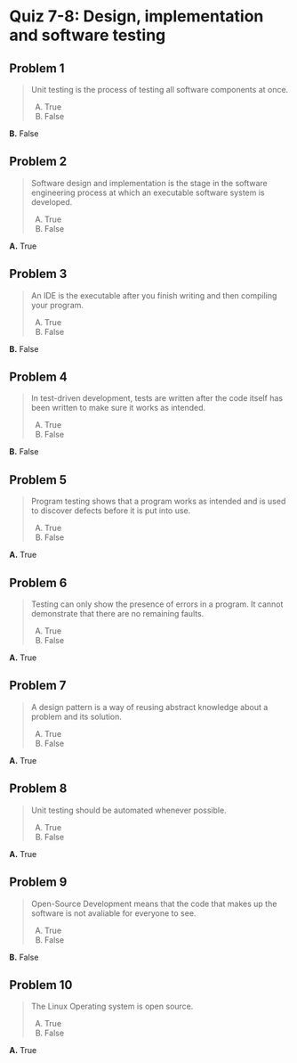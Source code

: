 <style type="text/css">ol { list-style-type: upper-alpha; }</style>

# Quiz 7-8: Design, implementation and software testing

## Problem 1

> Unit testing is the process of testing all software components at once.
>
> 1. True
> 2. False

**B.** False

## Problem 2

> Software design and implementation is the stage in the software engineering
  process at which an executable software system is developed.
>
> 1. True
> 2. False

**A.** True

## Problem 3

> An IDE is the executable after you finish writing and then compiling your
  program.
>
> 1. True
> 2. False

**B.** False

## Problem 4

> In test-driven development, tests are written after the code itself has been
  written to make sure it works as intended.
>
> 1. True
> 2. False

**B.** False

## Problem 5

> Program testing shows that a program works as intended and is used to discover
  defects before it is put into use.
>
> 1. True
> 2. False

**A.** True

## Problem 6

> Testing can only show the presence of errors in a program. It cannot
  demonstrate that there are no remaining faults.
>
> 1. True
> 2. False

**A.** True

## Problem 7

> A design pattern is a way of reusing abstract knowledge about a problem and
  its solution.
>
> 1. True
> 2. False

**A.** True

## Problem 8

> Unit testing should be automated whenever possible.
>
> 1. True
> 2. False

**A.** True

## Problem 9

> Open-Source Development means that the code that makes up the software is not
  avaliable for everyone to see.
>
> 1. True
> 2. False

**B.** False

## Problem 10

> The Linux Operating system is open source.
>
> 1. True
> 2. False

**A.** True
